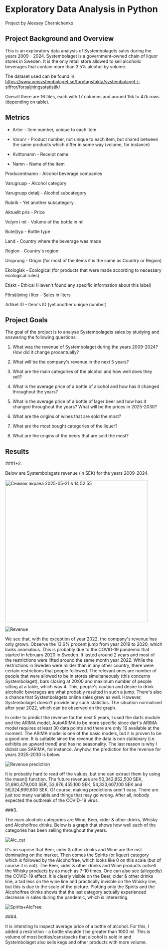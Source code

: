 # Exploratory Data Analysis in Python

Project by Alexsey Chernichenko

## Project Background and Overview

This is an exploratory data analysis of Systembolagets sales during the years 2009 - 2024. Systembolaget is a government-owned chain of liquor stores in Sweden. It is the only retail store allowed to sell alcoholic beverages that contain more than 3.5% alcohol by volume. 

The dataset used can be found in https://www.omsystembolaget.se/foretagsfakta/systembolaget-i-siffror/forsaljningsstatistik/

Overall there are 16 files, each with 17 columns and around 15k to 47k rows (depending on table). 

## Metrics 

- Artnr - Item number, unique to each item

- Varunr - Product number, not unique to each item, but shared between the same products which differ in some way (volume, for instance)

- Kvittonamn - Receipt name

- Namn - Name of the item

Producentnamn - Alcohol beverage companies

Varugrupp - Alcohol category

Varugrupp detalj - Alcohol subcategory

Rubrik - Yet another subcategory

Aktuellt pris - Price 

Volym i ml - Volume of the bottle in ml

Buteljtyp - Bottle type

Land - Country where the beverage was made

Region - Country's region

Ursprung - Origin (for most of the items it is the same as Country or Region)

Ekologisk - Ecological (for products that were made according to necessary ecological rules)

Etiskt - Ethical (Haven't found any specific information about this label)

Försäljning i liter - Sales in liters 

Artikel ID - Item's ID (yet another unique number)

## Project Goals

The goal of the project is to analyse Systembolagets sales by studying and answering the following questions:

1. What was the revenue of Systembolaget during the years 2009-2024? How did it change procentually?

2. What will be the company's revenue in the next 5 years?

3. What are the main categories of the alcohol and how well does they sell?

4. What is the average price of a bottle of alcohol and how has it changed throughout the years?

5. What is the average price of a bottle of lager beer and how has it changed throughout the years? What will be the prices in 2025-2030?

6. What are the origins of wines that are sold the most?

7. What are the most bought categories of the liquer?

8. What are the origins of the beers that are sold the most?


## Results

###1+2. 

Below are Systembolagets revenue (in SEK) for the years 2009-2024. 


<img width="456" alt="Снимок экрана 2025-05-21 в 14 52 55" src="https://github.com/user-attachments/assets/ccc71f2b-a0ca-46fd-9288-29d3e5d51548" />

![Revenue](https://github.com/user-attachments/assets/a1c48bcb-b035-439e-8a2d-a5c1612e012b)

We see that, with the exception of year 2022, the company's revenue has only grown. Observe the 13.6% procent jump from year 2019 to 2020, which looks anomalous. This is probably due to the COVID-19 pandemic that started in february 2020 in Sweden. It lasted around 2 years and most of the restrictions were lifted around the same month year 2022. While the restrictions in Sweden were milder than in any other country, there were certain restrictions that people followed. The relevant ones are number of people that were allowed to be in stores simultaneously (this concerns Systembolaget), bars closing at 20:00 and maximum number of people sitting at a table, which was 4. This, people's caution and desire to drink alcoholic beverages are what probably resulted in such a jump. There's also a chance that Systembolagets online sales grew as well. However, Systembolaget doesn't provide any such statistics. The situation normalised after year 2022, which can be observed on the graph. 

In order to predict the revenue for the next 5 years, I used the darts module and the ARIMA model, AutoARIMA to be more specific since dart's ARIMA model requires at least 30 data points and there are only 16 available at the moment. The ARIMA model is one of the basic models, but it is proven to be a good one. It is suitable since the revenue the data is non stationary (i.e. exhibits an upward trend) and has no seasonality. The last reason is why I didnät use SARIMA, for instance. Anyhow, the prediction for the revenue for years 2025-2030 is below. 

![Revenue prediction](https://github.com/user-attachments/assets/5a92a19d-6c27-4812-bf86-c19547c155bd)

It is probably hard to read off the values, but one can extract them by using the mean() function. The future revenues are 50,342,852,500 SEK, 51,690,479,000 SEK, 52,976,455,100 SEK, 54,333,607,100 SEK and 56,024,699,600 SEK. Of course, making predictions aren't easy. There are just too many variabls and things that may go wrong. After all, nobody expected the outbreak of the COVID-19 virus.

###3. 

The main alcoholc categories are Wine, Beer, cider & other drinks, Whisky and Alcoholfree drinks. Below is a graph that shows how well each of the categories has been selling throughout the years.

![Alc_cat](https://github.com/user-attachments/assets/1299618e-1c1e-4133-acec-f7658a04e2f1)

It's no suprise that Beer, cider & other drinks and Wine are the mst dominating on the market. Then comes the Spirits (or liquer) category which is followed by the Alcoholfree, which looks like 0 on this scale (but of course it is not). The Beer, cider & other drinks and Wine products outsell the Whisky products by as much as 7-10 times. One can also see (allegedly) the COVID-19 effect. It is clearly visible on the Beer, cider & other drinks line, a tad less on the wine line and practically invisble on the Whisky line, but this is due to the scale of the picture. Plotting only the Spirits and the Alcoholfree drinks shows that the last category actually experienced decrease in sales during the pandemic, which is interesting. 

![Spirits+AlcFree](https://github.com/user-attachments/assets/70a4ec1c-d716-4316-b2e0-493816b39f69)

###4.

It is intersting to inspect average price of a bottle of alcohol. For this, I added a restriction - a bottle shouldn't be greater than 1000 ml. This is volume of most bottles/cans/packs that alcohol is sold in and Systembolaget also sells kegs and other products with more volume. 




